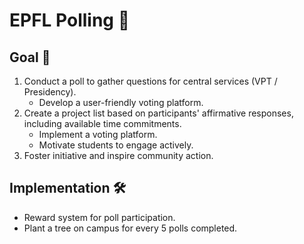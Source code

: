 # EPFL Polling 🚀

## Goal 🎯
1. Conduct a poll to gather questions for central services (VPT / Presidency).
   - Develop a user-friendly voting platform.
2. Create a project list based on participants' affirmative responses, including available time commitments.
   - Implement a voting platform.
   - Motivate students to engage actively.
3. Foster initiative and inspire community action.

## Implementation 🛠️
  - Reward system for poll participation.
  - Plant a tree on campus for every 5 polls completed.
